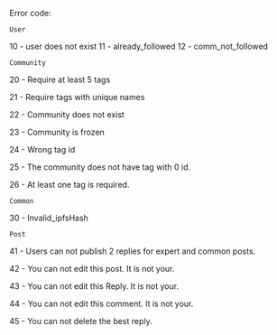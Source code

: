 
Error code:

    User

10 - user does not exist
11 - already_followed
12 - comm_not_followed

    Community

20 - Require at least 5 tags

21 - Require tags with unique names

22 - Community does not exist

23 - Community is frozen

24 - Wrong tag id

25 - The community does not have tag with 0 id.

26 - At least one tag is required.

    Common

30 - Invalid_ipfsHash

    Post

41 - Users can not publish 2 replies for expert and common posts.

42 - You can not edit this post. It is not your.

43 - You can not edit this Reply. It is not your.

44 - You can not edit this comment. It is not your.

45 - You can not delete the best reply.